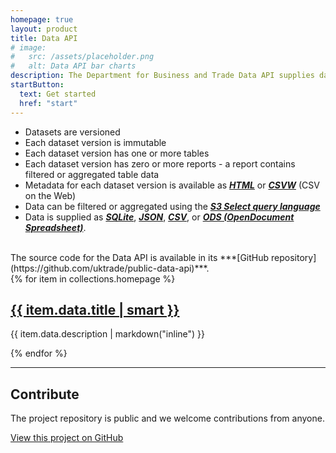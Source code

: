 ```yaml
---
homepage: true
layout: product
title: Data API
# image:
#   src: /assets/placeholder.png
#   alt: Data API bar charts
description: The Department for Business and Trade Data API supplies datasets via ***[HTTPS](https://en.wikipedia.org/wiki/HTTPS)*** without authentication. 
startButton: 
  text: Get started
  href: "start"
---
```

- Datasets are versioned
- Each dataset version is immutable
- Each dataset version has one or more tables
- Each dataset version has zero or more reports - a report contains filtered or aggregated table data
- Metadata for each dataset version is available as ***[HTML](https://en.wikipedia.org/wiki/HTML)*** or ***[CSVW](https://www.w3.org/TR/tabular-data-primer/)*** (CSV on the Web)
- Data can be filtered or aggregated using the ***[S3 Select query language](https://docs.aws.amazon.com/AmazonS3/latest/userguide/s3-select-sql-reference-select.html)***
- Data is supplied as ***[SQLite](https://www.sqlite.org/)***, ***[JSON](https://en.wikipedia.org/wiki/JSON)***, ***[CSV](https://www.gov.uk/government/publications/recommended-open-standards-for-government/tabular-data-standard)***, or ***[ODS (OpenDocument Spreadsheet)](https://www.gov.uk/guidance/using-open-document-formats-odf-in-your-organisation)***.
<br>
The source code for the Data API is available in its ***[GitHub repository](https://github.com/uktrade/public-data-api)***.

<div class="govuk-grid-row">
{% for item in collections.homepage %}
  <section class="govuk-grid-column-one-third-from-desktop govuk-!-margin-bottom-8">
    <h2 class="govuk-heading-m govuk-!-margin-bottom-2">
      <a class="govuk-link govuk-link--no-visited-state" href="{{ item.url }}">{{ item.data.title | smart }}</a>
    </h2>
    <p class="govuk-body">{{ item.data.description | markdown("inline") }}</p>
  </section>
{% endfor %}
  <section class="govuk-grid-column-full">
    <hr class="govuk-section-break govuk-section-break--visible govuk-section-break--xl govuk-!-margin-top-0">
    <h2 class="govuk-heading-m">Contribute</h2>
    <p class="govuk-body">The project repository is public and we welcome contributions from anyone.</p>
    <p class="govuk-body"><a class="govuk-link govuk-link--no-visited-state" href="{{ pkg.repository.url | replace(".git", "") }}">View this project on GitHub</a></p>
  </section>
</div>
